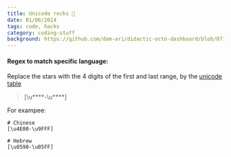 ```yaml
---
title: Unicode rocks 🦄 
date: 01/06/2024
tags: code, hacks
category: coding-stuff
background: https://github.com/dam-ari/didactic-octo-dashboard/blob/0715e4ad432c4b0c40c400c70414b695266d4d36/dictatic-octo-dashbord/source/_posts/code/cover.jpg?raw=true
---
```


<!-- ### Unicode -->

#### Regex to match specific language:

Replace the stars with the 4 digits of the first and last range, by the [unicode table](https://en.wikipedia.org/wiki/Unicode_block)
> [\u****-\u****]


For exampee: 
``` 
# Chinese
[\u4E00-\u9FFF]

# Hebrew
[\u0590-\u05FF]
```